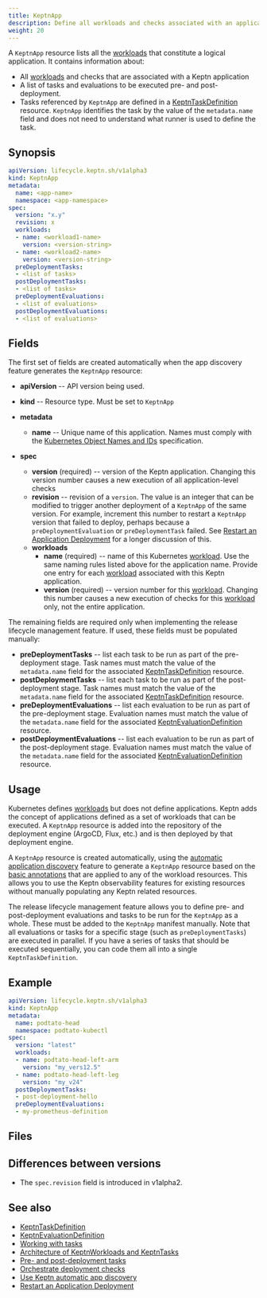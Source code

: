 ```yaml
---
title: KeptnApp
description: Define all workloads and checks associated with an application
weight: 20
---
```


A `KeptnApp` resource lists all the [workloads](https://kubernetes.io/docs/concepts/workloads/)
that constitute a logical application.
It contains information about:

- All [workloads](https://kubernetes.io/docs/concepts/workloads/) and checks
  that are associated with a Keptn application
- A list of tasks and evaluations to be executed
  pre- and post-deployment.
- Tasks referenced by `KeptnApp` are defined in a
  [KeptnTaskDefinition](taskdefinition.md) resource.
  `KeptnApp` identifies the task by the value of the `metadata.name` field
  and does not need to understand what runner is used to define the task.

## Synopsis

```yaml
apiVersion: lifecycle.keptn.sh/v1alpha3
kind: KeptnApp
metadata:
  name: <app-name>
  namespace: <app-namespace>
spec:
  version: "x.y"
  revision: x
  workloads:
  - name: <workload1-name>
    version: <version-string>
  - name: <workload2-name>
    version: <version-string>
  preDeploymentTasks:
  - <list of tasks>
  postDeploymentTasks:
  - <list of tasks>
  preDeploymentEvaluations:
  - <list of evaluations>
  postDeploymentEvaluations:
  - <list of evaluations>
```

## Fields

The first set of fields are created automatically
when the app discovery feature generates the `KeptnApp` resource:

- **apiVersion** -- API version being used.
- **kind** -- Resource type.
   Must be set to `KeptnApp`

- **metadata**
  - **name** -- Unique name of this application.
    Names must comply with the
    [Kubernetes Object Names and IDs](https://kubernetes.io/docs/concepts/overview/working-with-objects/names/#dns-subdomain-names)
    specification.

- **spec**
  - **version** (required) -- version of the Keptn application.
    Changing this version number causes a new execution
    of all application-level checks
  - **revision** -- revision of a `version`.
    The value is an integer that can be modified
    to trigger another deployment of a `KeptnApp` of the same version.
    For example, increment this number to restart a `KeptnApp` version
    that failed to deploy, perhaps because a
    `preDeploymentEvaluation` or `preDeploymentTask` failed.
    See
    [Restart an Application Deployment](../../guides/restart-application-deployment.md)
    for a longer discussion of this.
  - **workloads**
    - **name** (required) -- name of this Kubernetes
      [workload](https://kubernetes.io/docs/concepts/workloads/).
      Use the same naming rules listed above for the application name.
      Provide one entry for each [workload](https://kubernetes.io/docs/concepts/workloads/)
      associated with this Keptn application.
    - **version** (required) -- version number for this [workload](https://kubernetes.io/docs/concepts/workloads/).
      Changing this number causes a new execution
      of checks for this [workload](https://kubernetes.io/docs/concepts/workloads/) only,
      not the entire application.

The remaining fields are required only when implementing
the release lifecycle management feature.
If used, these fields must be populated manually:

- **preDeploymentTasks** -- list each task
    to be run as part of the pre-deployment stage.
    Task names must match the value of the `metadata.name` field
    for the associated [KeptnTaskDefinition](taskdefinition.md) resource.
- **postDeploymentTasks** -- list each task
    to be run as part of the post-deployment stage.
    Task names must match the value of the `metadata.name` field
    for the associated
    [KeptnTaskDefinition](taskdefinition.md)
    resource.
- **preDeploymentEvaluations** -- list each evaluation to be run
    as part of the pre-deployment stage.
    Evaluation names must match the value of the `metadata.name` field
    for the associated
    [KeptnEvaluationDefinition](evaluationdefinition.md)
    resource.
- **postDeploymentEvaluations** -- list each evaluation to be run
    as part of the post-deployment stage.
    Evaluation names must match the value of the `metadata.name` field
    for the associated [KeptnEvaluationDefinition](evaluationdefinition.md)
    resource.

## Usage

Kubernetes defines
[workloads](https://kubernetes.io/docs/concepts/workloads/)
but does not define applications.
Keptn adds the concept of applications
defined as a set of workloads that can be executed.
A `KeptnApp` resource is added
into the repository of the deployment engine
(ArgoCD, Flux, etc.)
and is then deployed by that deployment engine.

A `KeptnApp` resource is created automatically, using the
[automatic application discovery](../../guides/auto-app-discovery.md)
feature to generate a `KeptnApp` resource
based on the
[basic annotations](../../guides/integrate.md#basic-annotations)
that are applied to any of the workload resources.
This allows you to use the Keptn observability features for existing resources
without manually populating any Keptn related resources.

The release lifecycle management feature
allows you to define pre- and post-deployment
evaluations and tasks to be run for the `KeptnApp` as a whole.
These must be added to the `KeptnApp` manifest manually.
Note that all evaluations or tasks for a specific stage
(such as `preDeploymentTasks`)
are executed in parallel.
If you have a series of tasks that should be executed sequentially,
you can code them all into a single `KeptnTaskDefinition`.

## Example

```yaml
apiVersion: lifecycle.keptn.sh/v1alpha3
kind: KeptnApp
metadata:
  name: podtato-head
  namespace: podtato-kubectl
spec:
  version: "latest"
  workloads:
  - name: podtato-head-left-arm
    version: "my_vers12.5"
  - name: podtato-head-left-leg
    version: "my_v24"
  postDeploymentTasks:
  - post-deployment-hello
  preDeploymentEvaluations:
  - my-prometheus-definition
```

## Files

## Differences between versions

- The `spec.revision` field is introduced in v1alpha2.

## See also

- [KeptnTaskDefinition](taskdefinition.md)
- [KeptnEvaluationDefinition](evaluationdefinition.md)
- [Working with tasks](../../guides/tasks.md)
- [Architecture of KeptnWorkloads and KeptnTasks](../../components/lifecycle-operator/keptn-apps.md)
- [Pre- and post-deployment tasks](../../guides/integrate.md#pre--and-post-deployment-checks)
- [Orchestrate deployment checks](../../core-concepts/usecase-orchestrate.md)
- [Use Keptn automatic app discovery](../../guides/auto-app-discovery.md)
- [Restart an Application Deployment](../../guides/restart-application-deployment.md)
